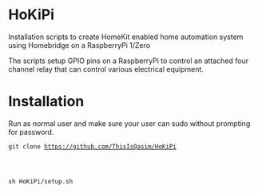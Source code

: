 # HoKiPi
Installation scripts to create HomeKit enabled home automation system using Homebridge on a RaspberryPi 1/Zero

The scripts setup GPIO pins on a RaspberryPi to control an attached four channel relay that can control various electrical equipment.

# Installation

Run as normal user and make sure your user can sudo without prompting for password.

<code>git clone https://github.com/ThisIsQasim/HoKiPi
<p>
sh HoKiPi/setup.sh</code>
